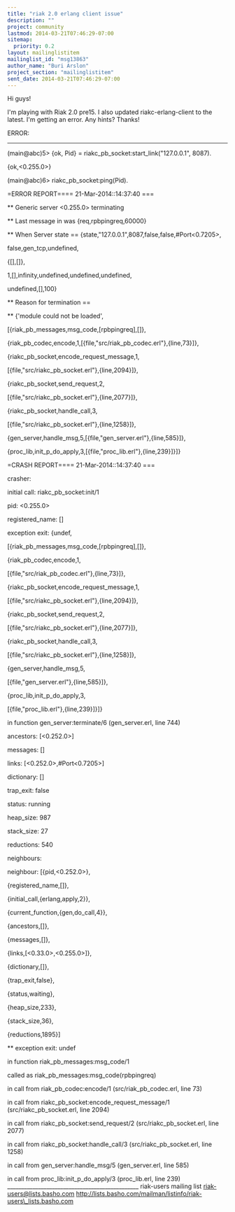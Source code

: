 ```yaml
---
title: "riak 2.0 erlang client issue"
description: ""
project: community
lastmod: 2014-03-21T07:46:29-07:00
sitemap:
  priority: 0.2
layout: mailinglistitem
mailinglist_id: "msg13863"
author_name: "Buri Arslon"
project_section: "mailinglistitem"
sent_date: 2014-03-21T07:46:29-07:00
---
```



Hi guys!

I'm playing with Riak 2.0 pre15. I also updated riakc-erlang-client to the
latest. I'm getting an error. Any hints? Thanks!


ERROR:

-------------------------------------------

(main@abc)5&gt; {ok, Pid} = riakc\_pb\_socket:start\_link("127.0.0.1", 8087).

{ok,&lt;0.255.0&gt;}

(main@abc)6&gt; riakc\_pb\_socket:ping(Pid).


=ERROR REPORT==== 21-Mar-2014::14:37:40 ===

\*\* Generic server &lt;0.255.0&gt; terminating

\*\* Last message in was {req,rpbpingreq,60000}

\*\* When Server state == {state,"127.0.0.1",8087,false,false,#Port&lt;0.7205&gt;,

 false,gen\_tcp,undefined,

 {[],[]},

 1,[],infinity,undefined,undefined,undefined,

 undefined,[],100}

\*\* Reason for termination ==

\*\* {'module could not be loaded',

 [{riak\_pb\_messages,msg\_code,[rpbpingreq],[]},

 {riak\_pb\_codec,encode,1,[{file,"src/riak\_pb\_codec.erl"},{line,73}]},

 {riakc\_pb\_socket,encode\_request\_message,1,

 [{file,"src/riakc\_pb\_socket.erl"},{line,2094}]},

 {riakc\_pb\_socket,send\_request,2,

 [{file,"src/riakc\_pb\_socket.erl"},{line,2077}]},

 {riakc\_pb\_socket,handle\_call,3,

 [{file,"src/riakc\_pb\_socket.erl"},{line,1258}]},

 {gen\_server,handle\_msg,5,[{file,"gen\_server.erl"},{line,585}]},

 {proc\_lib,init\_p\_do\_apply,3,[{file,"proc\_lib.erl"},{line,239}]}]}


=CRASH REPORT==== 21-Mar-2014::14:37:40 ===

 crasher:

 initial call: riakc\_pb\_socket:init/1

 pid: &lt;0.255.0&gt;

 registered\_name: []

 exception exit: {undef,

 [{riak\_pb\_messages,msg\_code,[rpbpingreq],[]},

 {riak\_pb\_codec,encode,1,

 [{file,"src/riak\_pb\_codec.erl"},{line,73}]},

 {riakc\_pb\_socket,encode\_request\_message,1,


[{file,"src/riakc\_pb\_socket.erl"},{line,2094}]},

 {riakc\_pb\_socket,send\_request,2,


[{file,"src/riakc\_pb\_socket.erl"},{line,2077}]},

 {riakc\_pb\_socket,handle\_call,3,


[{file,"src/riakc\_pb\_socket.erl"},{line,1258}]},

 {gen\_server,handle\_msg,5,

 [{file,"gen\_server.erl"},{line,585}]},

 {proc\_lib,init\_p\_do\_apply,3,

 [{file,"proc\_lib.erl"},{line,239}]}]}

 in function gen\_server:terminate/6 (gen\_server.erl, line 744)

 ancestors: [&lt;0.252.0&gt;]

 messages: []

 links: [&lt;0.252.0&gt;,#Port&lt;0.7205&gt;]

 dictionary: []

 trap\_exit: false

 status: running

 heap\_size: 987

 stack\_size: 27

 reductions: 540

 neighbours:

 neighbour: [{pid,&lt;0.252.0&gt;},

 {registered\_name,[]},

 {initial\_call,{erlang,apply,2}},

 {current\_function,{gen,do\_call,4}},

 {ancestors,[]},

 {messages,[]},

 {links,[&lt;0.33.0&gt;,&lt;0.255.0&gt;]},

 {dictionary,[]},

 {trap\_exit,false},

 {status,waiting},

 {heap\_size,233},

 {stack\_size,36},

 {reductions,1895}]

\*\* exception exit: undef

 in function riak\_pb\_messages:msg\_code/1

 called as riak\_pb\_messages:msg\_code(rpbpingreq)

 in call from riak\_pb\_codec:encode/1 (src/riak\_pb\_codec.erl, line 73)

 in call from riakc\_pb\_socket:encode\_request\_message/1
(src/riakc\_pb\_socket.erl, line 2094)

 in call from riakc\_pb\_socket:send\_request/2 (src/riakc\_pb\_socket.erl,
line 2077)

 in call from riakc\_pb\_socket:handle\_call/3 (src/riakc\_pb\_socket.erl,
line 1258)

 in call from gen\_server:handle\_msg/5 (gen\_server.erl, line 585)

 in call from proc\_lib:init\_p\_do\_apply/3 (proc\_lib.erl, line 239)
\_\_\_\_\_\_\_\_\_\_\_\_\_\_\_\_\_\_\_\_\_\_\_\_\_\_\_\_\_\_\_\_\_\_\_\_\_\_\_\_\_\_\_\_\_\_\_
riak-users mailing list
riak-users@lists.basho.com
http://lists.basho.com/mailman/listinfo/riak-users\_lists.basho.com

